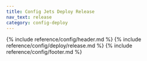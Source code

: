 ```yaml
---
title: Config Jets Deploy Release
nav_text: release
category: config-deploy
---
```


{% include reference/config/header.md %}
{% include reference/config/deploy/release.md %}
{% include reference/config/footer.md %}

